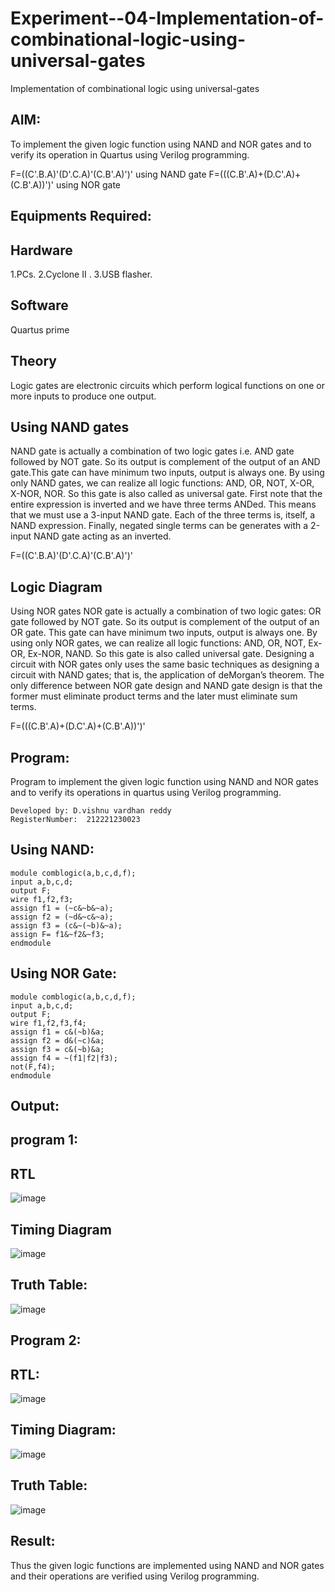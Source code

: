 # Experiment--04-Implementation-of-combinational-logic-using-universal-gates
Implementation of combinational logic using universal-gates
 
## AIM:
To implement the given logic function using NAND and NOR gates and to verify its operation in Quartus using Verilog programming.

F=((C'.B.A)'(D'.C.A)'(C.B'.A)')' using NAND gate
F=(((C.B'.A)+(D.C'.A)+(C.B'.A))')' using NOR gate
## Equipments Required:
## Hardware 
1.PCs.
2.Cyclone II . 
3.USB flasher.
## Software 
Quartus prime


## Theory
Logic gates are electronic circuits which perform logical functions on one or more inputs to produce one output. 

## Using NAND gates
NAND gate is actually a combination of two logic gates i.e. AND gate followed by NOT gate. So its output is complement of the output of an AND gate.This gate can have minimum two inputs, output is always one. By using only NAND gates, we can realize all logic functions: AND, OR, NOT, X-OR, X-NOR, NOR. So this gate is also called as universal gate. First note that the entire expression is inverted and we have three terms ANDed. This means that we must use a 3-input NAND gate. Each of the three terms is, itself, a NAND expression. Finally, negated single terms can be generates with a 2-input NAND gate acting as an inverted.

F=((C'.B.A)'(D'.C.A)'(C.B'.A)')'

## Logic Diagram

Using NOR gates
NOR gate is actually a combination of two logic gates: OR gate followed by NOT gate. So its output is complement of the output of an OR gate. This gate can have minimum two inputs, output is always one. By using only NOR gates, we can realize all logic functions: AND, OR, NOT, Ex-OR, Ex-NOR, NAND. So this gate is also called universal gate. Designing a circuit with NOR gates only uses the same basic techniques as designing a circuit with NAND gates; that is, the application of deMorgan’s theorem. The only difference between NOR gate design and NAND gate design is that the former must eliminate product terms and the later must eliminate sum terms.

F=(((C.B'.A)+(D.C'.A)+(C.B'.A))')'

## Program:

Program to implement the given logic function using NAND and NOR gates and to verify its operations in quartus using Verilog programming.
```
Developed by: D.vishnu vardhan reddy
RegisterNumber:  212221230023
```
## Using NAND:
```
module comblogic(a,b,c,d,f);
input a,b,c,d;
output F;
wire f1,f2,f3;
assign f1 = (~c&~b&~a);
assign f2 = (~d&~c&~a);
assign f3 = (c&~(~b)&~a);
assign F= f1&~f2&~f3;
endmodule
```
## Using NOR Gate:
```
module comblogic(a,b,c,d,f);
input a,b,c,d;
output F;
wire f1,f2,f3,f4;
assign f1 = c&(~b)&a;
assign f2 = d&(~c)&a;
assign f3 = c&(~b)&a;
assign f4 = ~(f1|f2|f3);
not(F,f4);
endmodule
```

## Output:
## program 1:
## RTL
![image](https://user-images.githubusercontent.com/94175324/200115561-e8f56129-f997-485f-882a-8c6a1e8e186f.png)

## Timing Diagram
![image](https://user-images.githubusercontent.com/94175324/200115569-9e01fa5f-a291-4326-b128-55ea3bf07510.png)
## Truth Table:
![image](https://user-images.githubusercontent.com/94175324/200115590-d09699d1-d411-412d-a772-30054d192dd5.png)
## Program 2:
## RTL:
![image](https://user-images.githubusercontent.com/94175324/200115624-0939ed2f-50c6-4e78-9816-e9b75cc37eee.png)
## Timing Diagram:
![image](https://user-images.githubusercontent.com/94175324/200115642-737940f1-60e7-481d-b435-bb2fa5f704b0.png)
## Truth Table:
![image](https://user-images.githubusercontent.com/94175324/200115666-f184ba65-67df-4ed7-b1eb-87196bb92351.png)

## Result:
Thus the given logic functions are implemented using NAND and NOR gates and their operations are verified using Verilog programming.

